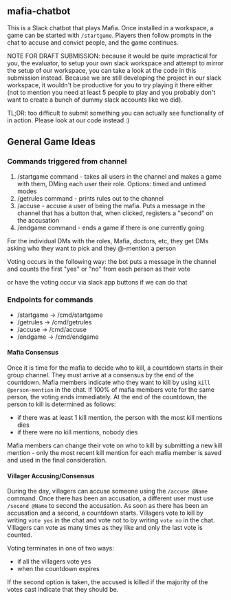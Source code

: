 ## mafia-chatbot

This is a Slack chatbot that plays Mafia. Once installed in a workspace, a game can be started with
`/startgame`. 
Players then follow prompts in the chat to accuse and convict people, and the game continues.

NOTE FOR DRAFT SUBMISSION: because it would be quite impractical for you, the evaluator, to setup your own slack workspace
and attempt to mirror the setup of our workspace, you can take a look at the code in this submission instead.
Because we are still developing the project in our slack workspace, it wouldn't be productive
for you to try playing it there either (not to mention you need at least 5 people to play and you probably don't want to create a bunch of dummy slack accounts like we did).

TL;DR: too difficult to submit something you can actually see functionality of in action. Please look at our code instead :)






## General Game Ideas

### Commands triggered from channel
1. /startgame command - takes all users in the channel and makes a game with them, DMing each user their role. Options: timed and untimed modes
1. /getrules command - prints rules out to the channel
1. /accuse - accuse a user of being the mafia. Puts a message in the channel that has a button that, when clicked, registers a "second" on the accusation
1. /endgame command - ends a game if there is one currently going


For the individual DMs with the roles, Mafia, doctors, etc, they get DMs asking who they want to pick and they @-mention a person

Voting occurs in the following way: the bot puts a message in the channel and counts the first "yes" or "no" from each person as their vote

or have the voting occur via slack app buttons if we can do that


### Endpoints for commands
- /startgame -> /cmd/startgame
- /getrules -> /cmd/getrules
- /accuse -> /cmd/accuse
- /endgame -> /cmd/endgame


#### Mafia Consensus

Once it is time for the mafia to decide who to kill, a countdown starts in their group channel.
They must arrive at a consensus by the end of the countdown. Mafia members indicate who they want to 
kill by using `kill @person-mention` in the chat. If 100% of mafia members vote for the same person, the voting ends
immediately. At the end of the countdown, the person to kill is determined as follows:
- if there was at least 1 kill mention, the person with the most kill mentions dies
- if there were no kill mentions, nobody dies

Mafia members can change their vote on who to kill by submitting a new kill mention - only the most recent kill mention
for each mafia member is saved and used in the final consideration.


#### Villager Accusing/Consensus

During the day, villagers can accuse someone using the `/accuse @Name` command. Once there has been an accusation, a different user
must use `/second @Name` to second the accusation. As soon as there has been an accusation and a second, a countdown starts. Villagers vote to kill
by writing `vote yes` in the chat and vote not to by writing `vote no` in the chat. Villagers can vote as many times as they like and only the last vote is counted.

Voting terminates in one of two ways:
- if all the villagers vote yes
- when the countdown expires

If the second option is taken, the accused is killed if the majority of the votes cast indicate that they should be.
